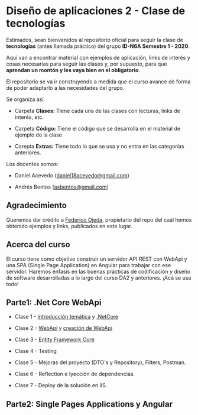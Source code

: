   
# **Diseño de aplicaciones 2 - Clase de tecnologías**

  

Estimados, sean bienvenidos al repositorio oficial para seguir la clase de **tecnologías** (antes llamada práctico) del grupo **ID-N6A Semestre 1 - 2020**.

  

Aquí van a encontrar material con ejemplos de aplicación, links de interés y cosas necesarias para seguir las clases y, por supuesto, para que **aprendan un montón y les vaya bien en el obligatorio**.

  

El repositorio se va ir construyendo a medida que el curso avance de forma de poder adaptarlo a las necesidades del grupo.

  

Se organiza así:

  

- Carpeta **Clases:** Tiene cada una de las clases con lecturas, links de interés, etc.

- Carpeta **Código:** Tiene el código que se desarrolla en el material de ejemplo de la clase

- Carepta **Extras:** Tiene todo lo que se usa y no entra en las categorías anteriores.

  

Los docentes somos:

  

- Daniel Acevedo (daniel18acevedo@gmail.com)

- Andrés Bentos (asbentos@gmail.com)

  

## Agradecimiento

  

Queremos dar crédito a [Federico Ojeda](https://github.com/fedeojeda95), propietario del repo del cual hemos obtenido ejemplos y links, publicados en este lugar.

  

## Acerca del curso

  

El curso tiene como objetivo construir un servidor API REST con WebApi y una SPA (Single Page Application) en Angular para trabajar con ese servidor. Haremos énfasis en las buenas prácticas de codificación y diseño de software desarrolladas a lo largo del curso DA2 y anteriores. ¡Acá se usa todo!

  

## Parte1: .Net Core WebApi

  

- Clase 1 - [Introducción temática](https://github.com/ORT-DA2/ID-N6A-TEC-2020.1/blob/master/Clases/Clase1.1_Intro_StackTecnolog%C3%ADas.md) y [.NetCore](https://github.com/ORT-DA2/ID-N6A-TEC-2020.1/blob/master/Clases/Clase1.2_NetCore.md)

- Clase 2 - [WebApi](https://github.com/ORT-DA2/ID-N6A-TEC-2020.1/blob/master/Clases/Clase2.1_WebApi.md) y [creación de WebApi](https://github.com/ORT-DA2/ID-N6A-TEC-2020.1/blob/master/Clases/Clase2.2_Creacion.md)

- Clase 3 - [Entity Framework Core](https://github.com/ORT-DA2/ID-N6A-TEC-2020.1/blob/master/Clases/Clase3.1_EF_CoreWebApiRespositorio.md)

- Clase 4 - Testing

- Clase 5 - Mejoras del proyecto (DTO's y Repository), Filters, Postman.

- Clase 6 - Reflection e Iyección de dependencias.

- Clase 7 - Deploy de la solución en IIS.

## Parte2: Single Pages Applications y Angular
